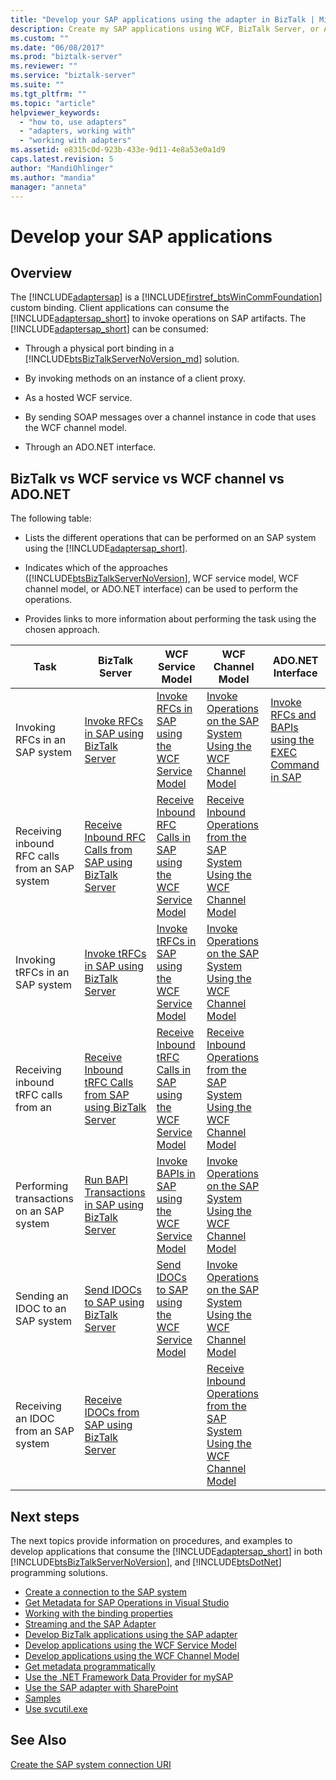 ```yaml
---
title: "Develop your SAP applications using the adapter in BizTalk | Microsoft Docs"
description: Create my SAP applications using WCF, BizTalk Server, or ADO.NET with the BizTalk Adapter Pack (BAP)
ms.custom: ""
ms.date: "06/08/2017"
ms.prod: "biztalk-server"
ms.reviewer: ""
ms.service: "biztalk-server"
ms.suite: ""
ms.tgt_pltfrm: ""
ms.topic: "article"
helpviewer_keywords: 
  - "how to, use adapters"
  - "adapters, working with"
  - "working with adapters"
ms.assetid: e8315c0d-923b-433e-9d11-4e8a53e0a1d9
caps.latest.revision: 5
author: "MandiOhlinger"
ms.author: "mandia"
manager: "anneta"
---
```

# Develop your SAP applications

## Overview
The [!INCLUDE[adaptersap](../../includes/adaptersap-md.md)] is a [!INCLUDE[firstref_btsWinCommFoundation](../../includes/firstref-btswincommfoundation-md.md)] custom binding. Client applications can consume the [!INCLUDE[adaptersap_short](../../includes/adaptersap-short-md.md)] to invoke operations on SAP artifacts. The [!INCLUDE[adaptersap_short](../../includes/adaptersap-short-md.md)] can be consumed:  
  
-   Through a physical port binding in a [!INCLUDE[btsBizTalkServerNoVersion_md](../../includes/btsbiztalkservernoversion-md.md)] solution.  
  
-   By invoking methods on an instance of a client proxy.  
  
-   As a hosted WCF service.  
  
-   By sending SOAP messages over a channel instance in code that uses the WCF channel model.  
  
-   Through an ADO.NET interface.  

## BizTalk vs WCF service vs WCF channel vs ADO.NET
  
 The following table:  
  
-   Lists the different operations that can be performed on an SAP system using the [!INCLUDE[adaptersap_short](../../includes/adaptersap-short-md.md)].  
  
-   Indicates which of the approaches ([!INCLUDE[btsBizTalkServerNoVersion](../../includes/btsbiztalkservernoversion-md.md)], WCF service model, WCF channel model, or ADO.NET interface) can be used to perform the operations.  
  
-   Provides links to more information about performing the task using the chosen approach.  
  
|Task|BizTalk Server|WCF Service Model|WCF Channel Model|ADO.NET Interface|  
|----------|--------------------|-----------------------|-----------------------|-----------------------|  
|Invoking RFCs in an SAP system|[Invoke RFCs in SAP using BizTalk Server](../../adapters-and-accelerators/adapter-sap/invoke-rfcs-in-sap-using-biztalk-server.md)|[Invoke RFCs in SAP using the WCF Service Model](../../adapters-and-accelerators/adapter-sap/invoke-rfcs-in-sap-using-the-wcf-service-model.md)|[Invoke Operations on the SAP System Using the WCF Channel Model](../../adapters-and-accelerators/adapter-sap/invoke-operations-on-the-sap-system-using-the-wcf-channel-model.md)|[Invoke RFCs and BAPIs using the EXEC Command in SAP](../../adapters-and-accelerators/adapter-sap/invoke-rfcs-and-bapis-using-the-exec-command-in-sap.md)|  
|Receiving inbound RFC calls from an SAP system|[Receive Inbound RFC Calls from SAP using BizTalk Server](../../adapters-and-accelerators/adapter-sap/receive-inbound-rfc-calls-from-sap-using-biztalk-server.md)|[Receive Inbound RFC Calls in SAP using the WCF Service Model](../../adapters-and-accelerators/adapter-sap/receive-inbound-rfc-calls-in-sap-using-the-wcf-service-model.md)|[Receive Inbound Operations from the SAP System Using the WCF Channel Model](../../adapters-and-accelerators/adapter-sap/receive-inbound-operations-from-the-sap-system-using-the-wcf-channel-model.md)||  
|Invoking tRFCs in an SAP system|[Invoke tRFCs in SAP using BizTalk Server](../../adapters-and-accelerators/adapter-sap/invoke-trfcs-in-sap-using-biztalk-server.md)|[Invoke tRFCs in SAP using the WCF Service Model](../../adapters-and-accelerators/adapter-sap/invoke-trfcs-in-sap-using-the-wcf-service-model.md)|[Invoke Operations on the SAP System Using the WCF Channel Model](../../adapters-and-accelerators/adapter-sap/invoke-operations-on-the-sap-system-using-the-wcf-channel-model.md)||  
|Receiving inbound tRFC calls from an|[Receive Inbound tRFC Calls from SAP using BizTalk Server](../../adapters-and-accelerators/adapter-sap/receive-inbound-trfc-calls-from-sap-using-biztalk-server.md)|[Receive Inbound tRFC Calls in SAP using the WCF Service Model](../../adapters-and-accelerators/adapter-sap/receive-inbound-trfc-calls-in-sap-using-the-wcf-service-model.md)|[Receive Inbound Operations from the SAP System Using the WCF Channel Model](../../adapters-and-accelerators/adapter-sap/receive-inbound-operations-from-the-sap-system-using-the-wcf-channel-model.md)||  
|Performing transactions on an SAP system|[Run BAPI Transactions in SAP using BizTalk Server](../../adapters-and-accelerators/adapter-sap/run-bapi-transactions-in-sap-using-biztalk-server.md)|[Invoke BAPIs in SAP using the WCF Service Model](../../adapters-and-accelerators/adapter-sap/invoke-bapis-in-sap-using-the-wcf-service-model.md)|[Invoke Operations on the SAP System Using the WCF Channel Model](../../adapters-and-accelerators/adapter-sap/invoke-operations-on-the-sap-system-using-the-wcf-channel-model.md)||  
|Sending an IDOC to an SAP system|[Send IDOCs to SAP using BizTalk Server](../../adapters-and-accelerators/adapter-sap/send-idocs-to-sap-using-biztalk-server.md)|[Send IDOCs to SAP using the WCF Service Model](../../adapters-and-accelerators/adapter-sap/send-idocs-to-sap-using-the-wcf-service-model.md)|[Invoke Operations on the SAP System Using the WCF Channel Model](../../adapters-and-accelerators/adapter-sap/invoke-operations-on-the-sap-system-using-the-wcf-channel-model.md)||  
|Receiving an IDOC from an SAP system|[Receive IDOCs from SAP using BizTalk Server](../../adapters-and-accelerators/adapter-sap/receive-idocs-from-sap-using-biztalk-server.md)||[Receive Inbound Operations from the SAP System Using the WCF Channel Model](../../adapters-and-accelerators/adapter-sap/receive-inbound-operations-from-the-sap-system-using-the-wcf-channel-model.md)||  

## Next steps

 The next topics provide information on procedures, and examples to develop applications that consume the [!INCLUDE[adaptersap_short](../../includes/adaptersap-short-md.md)] in both [!INCLUDE[btsBizTalkServerNoVersion](../../includes/btsbiztalkservernoversion-md.md)], and [!INCLUDE[btsDotNet](../../includes/btsdotnet-md.md)] programming solutions. 

- [Create a connection to the SAP system](create-a-connection-to-the-sap-system.md)
- [Get Metadata for SAP Operations in Visual Studio](get-metadata-for-sap-operations-in-visual-studio.md)
- [Working with the binding properties](read-about-biztalk-adapter-for-mysap-business-suite-binding-properties.md)
- [Streaming and the SAP Adapter](streaming-and-the-sap-adapter.md)
- [Develop BizTalk applications using the SAP adapter](develop-biztalk-applications-using-the-sap-adapter.md)
- [Develop applications using the WCF Service Model](develop-sap-applications-using-the-wcf-service-model.md)
- [Develop applications using the WCF Channel Model](develop-sap-applications-using-the-wcf-channel-model.md)
- [Get metadata programmatically](get-metadata-programmatically-from-sap.md)
- [Use the .NET Framework Data Provider for mySAP](use-the-net-framework-data-provider-for-mysap-business-suite.md)
- [Use the SAP adapter with SharePoint](use-the-sap-adapter-with-sharepoint.md)
- [Samples](samples-for-the-sap-adapter.md)
- [Use svcutil.exe](use-the-servicemodel-metadata-utility-with-the-sap-adapter-in-biztalk.md) 
 
  
## See Also  
 [Create the SAP system connection URI](create-the-sap-system-connection-uri.md)